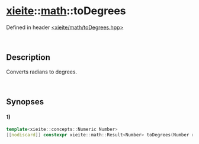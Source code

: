 # [xieite](../../xieite.md)\:\:[math](../../math.md)\:\:toDegrees
Defined in header [<xieite/math/toDegrees.hpp>](../../../include/xieite/math/toDegrees.hpp)

&nbsp;

## Description
Converts radians to degrees.

&nbsp;

## Synopses
#### 1)
```cpp
template<xieite::concepts::Numeric Number>
[[nodiscard]] constexpr xieite::math::Result<Number> toDegrees(Number radians) noexcept;
```

